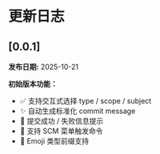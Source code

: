 # 更新日志

## [0.0.1]

**发布日期:** 2025-10-21

**初始版本功能：**
- ✅ 支持交互式选择 type / scope / subject  
- ✨ 自动生成标准化 commit message  
- 💬 提交成功 / 失败信息提示  
- 🧩 支持 SCM 菜单触发命令  
- 💎 Emoji 类型前缀支持  
